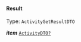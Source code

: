 

#### Result

Type: `ActivityGetResultDTO`  
<article>

***item*** [`ActivityDTO?`](#attributes) 

</article>

